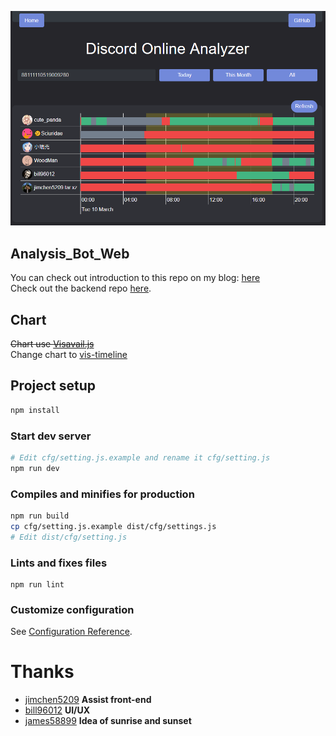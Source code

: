 
![image](repo_image/home.png)

## Analysis_Bot_Web
You can check out introduction to this repo on my blog: [here](https://blog.woodman.tw/2020/03/11/%E5%B0%88%E6%A1%88%E4%BB%8B%E7%B4%B9-Discord-Analysis-Bot/)  
Check out the backend repo [here](https://github.com/LCE-Lab/Analysis_Bot).

## Chart
~~Chart use [Visavail.js](https://github.com/flrs/visavail#visavailjs---a-time-data-availability-chart)~~  
Change chart to [vis-timeline](https://github.com/visjs/vis-timeline)  

## Project setup
```bash
npm install
```

### Start dev server
```bash
# Edit cfg/setting.js.example and rename it cfg/setting.js
npm run dev
```

### Compiles and minifies for production
```bash
npm run build
cp cfg/setting.js.example dist/cfg/settings.js
# Edit dist/cfg/setting.js
```

### Lints and fixes files
```
npm run lint
```

### Customize configuration
See [Configuration Reference](https://cli.vuejs.org/config/).

# Thanks
* [jimchen5209](https://jimchen5209.me) **Assist front-end**
* [bill96012](https://github.com/bill96012) **UI/UX**
* [james58899](https://github.com/james58899) **Idea of sunrise and sunset**
